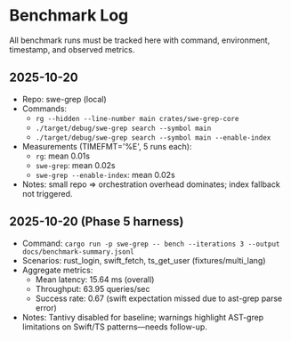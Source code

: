 # Benchmark Log

All benchmark runs must be tracked here with command, environment, timestamp, and observed metrics.

## 2025-10-20
- Repo: swe-grep (local)
- Commands:
  * `rg --hidden --line-number main crates/swe-grep-core`
  * `./target/debug/swe-grep search --symbol main`
  * `./target/debug/swe-grep search --symbol main --enable-index`
- Measurements (TIMEFMT='%E', 5 runs each):
  * `rg`: mean 0.01s
  * `swe-grep`: mean 0.02s
  * `swe-grep --enable-index`: mean 0.02s
- Notes: small repo => orchestration overhead dominates; index fallback not triggered.

## 2025-10-20 (Phase 5 harness)
- Command: `cargo run -p swe-grep -- bench --iterations 3 --output docs/benchmark-summary.jsonl`
- Scenarios: rust_login, swift_fetch, ts_get_user (fixtures/multi_lang)
- Aggregate metrics:
  * Mean latency: 15.64 ms (overall)
  * Throughput: 63.95 queries/sec
  * Success rate: 0.67 (swift expectation missed due to ast-grep parse error)
- Notes: Tantivy disabled for baseline; warnings highlight AST-grep limitations on Swift/TS patterns—needs follow-up.
